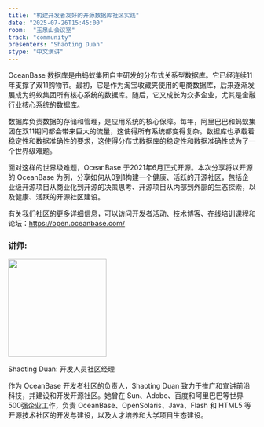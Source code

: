 ```yaml
---
title: "构建开发者友好的开源数据库社区实践"
date: "2025-07-26T15:45:00"
room:  "玉泉山会议室"
track: "community"
presenters: "Shaoting Duan"
stype: "中文演讲"
---
```


OceanBase 数据库是由蚂蚁集团自主研发的分布式关系型数据库。它已经连续11年支撑了双11购物节。最初，它是作为淘宝收藏夹使用的电商数据库，后来逐渐发展成为蚂蚁集团所有核心系统的数据库。随后，它又成长为众多企业，尤其是金融行业核心系统的数据库。

数据库负责数据的存储和管理，是应用系统的核心保障。每年，阿里巴巴和蚂蚁集团在双11期间都会带来巨大的流量，这使得所有系统都变得复杂。数据库也承载着稳定性和数据准确性的要求，这使得分布式数据库的稳定性和数据准确性成为了一个世界级难题。

面对这样的世界级难题，OceanBase 于2021年6月正式开源。本次分享将以开源的 OceanBase 为例，分享如何从0到1构建一个健康、活跃的开源社区，包括企业级开源项目从商业化到开源的决策思考、开源项目从内部到外部的生态探索，以及健康、活跃的开源社区建设。

有关我们社区的更多详细信息，可以访问开发者活动、技术博客、在线培训课程和论坛：https://open.oceanbase.com/

### 讲师:

<img src="https://sessionize.com/image/ab9e-400o400o1-Dnvu6ddqricK6Mu1ScZ4uf.jpg" width="200" /><br/>

Shaoting Duan: 开发人员社区经理

作为 OceanBase 开发者社区的负责人，Shaoting Duan 致力于推广和宣讲前沿科技，并建设和开发开源社区。她曾在 Sun、Adobe、百度和阿里巴巴等世界500强企业工作，负责 OceanBase、OpenSolaris、Java、Flash 和 HTML5 等开源技术社区的开发与建设，以及人才培养和大学项目生态建设。